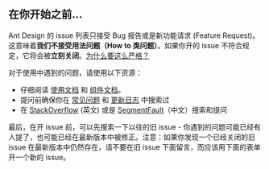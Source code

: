 ## 在你开始之前...

Ant Design 的 issue 列表只接受 Bug 报告或是新功能请求 (Feature Request)。这意味着**我们不接受用法问题（How to 类问题）**。如果你开的 issue 不符合规定，它将会被**立刻关闭**。[为什么要这么严格？](#intro-modal)

对于使用中遇到的问题，请使用以下资源：

- 仔细阅读 <a href="https://ant.design/docs/react/introduce-cn" target="_blank">使用文档</a> 和 <a href="https://ant.design/components/overview-cn" target="_blank">组件文档</a>。
- 提问前确保你在 <a href="https://ant.design/docs/react/faq-cn" target="_blank">常见问题</a> 和 <a href="https://ant.design/changelog-cn" target="_blank">更新日志</a> 中搜索过
- 在 <a href="https://stackoverflow.com/questions/ask?tags=antd" target="_blank">StackOverflow</a> (英文) 或是 <a href="https://segmentfault.com/t/antd" target="_blank">SegmentFault</a>（中文）搜索和提问

最后，在开 issue 前，可以先搜索一下以往的旧 issue - 你遇到的问题可能已经有人提了，也可能已经在最新版本中被修正。注意：如果你发现一个已经关闭的旧 issue 在最新版本中仍然存在，请不要在旧 issue 下面留言，而应该用下面的表单开一个新的 issue。
